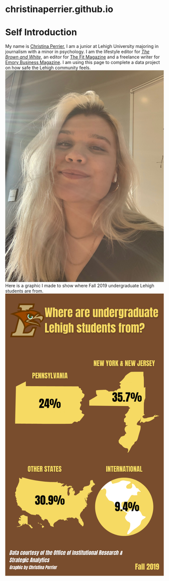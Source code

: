 # christinaperrier.github.io
# Self Introduction
My name is [Christina Perrier](https://www.linkedin.com/in/christina-perrier-5373191a7/), I am a junior at Lehigh University majoring in journalism with a minor in psychology. I am the lifestyle editor for [_The Brown and White_](https://thebrownandwhite.com/author/csp223/), an editor for [The Fit Magazine](https://thefitmagazine.com/author/christinaperrier/) and a freelance writer for [Emory Business Magazine](https://www.emorybusiness.com/author/christina-perrier/). I am using this page to complete a data project on how safe the Lehigh community feels.
![Profile Image](https://github.com/christinaperrier/christinaperrier.github.io/blob/main/image.jpg?raw=true)
Here is a graphic I made to show where Fall 2019 undergraduate Lehigh students are from.
![Graphic](https://github.com/christinaperrier/christinaperrier.github.io/blob/main/Add%20a%20subheading.png?raw=true)
